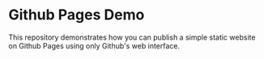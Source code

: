 # Github Pages Demo

This repository demonstrates how you can publish a simple static website on Github Pages using only Github's web interface.
